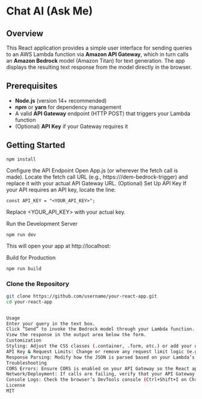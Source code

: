 # Chat AI (Ask Me)

## Overview
This React application provides a simple user interface for sending queries to an AWS Lambda function via **Amazon API Gateway**, which in turn calls an **Amazon Bedrock** model (Amazon Titan) for text generation. The app displays the resulting text response from the model directly in the browser.

## Prerequisites
- **Node.js** (version 14+ recommended)  
- **npm** or **yarn** for dependency management  
- A valid **API Gateway** endpoint (HTTP POST) that triggers your Lambda function  
- (Optional) **API Key** if your Gateway requires it

## Getting Started
```
npm install
```

Configure the API Endpoint
Open App.js (or wherever the fetch call is made).
Locate the fetch call URL (e.g., https://<your-api-endpoint>/dem-bedrock-trigger) and replace it with your actual API Gateway URL.
(Optional) Set Up API Key
If your API requires an API key, locate the line:

```
const API_KEY = "<YOUR_API_KEY>";
```
Replace <YOUR_API_KEY> with your actual key.

Run the Development Server

```
npm run dev
```
This will open your app at http://localhost:<your-port>

Build for Production

```
npm run build
```

### Clone the Repository
```bash
git clone https://github.com/username/your-react-app.git
cd your-react-app


Usage
Enter your query in the text box.
Click “Send” to invoke the Bedrock model through your Lambda function.
View the response in the output area below the form.
Customization
Styling: Adjust the CSS classes (.container, .form, etc.) or add your own styles.
API Key & Request Limits: Change or remove any request limit logic (e.g., 3 requests per session) in App.js.
Response Parsing: Modify how the JSON is parsed based on your Lambda’s response structure.
Troubleshooting
CORS Errors: Ensure CORS is enabled on your API Gateway so the React app can successfully call the endpoint.
Network/Deployment: If calls are failing, verify that your API Gateway endpoint is correct and properly deployed.
Console Logs: Check the browser’s DevTools console (Ctrl+Shift+I on Chrome) or the terminal where you run npm start for error messages.
License
MIT
